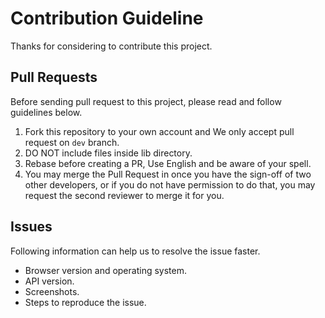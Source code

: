 # Contribution Guideline

Thanks for considering to contribute this project.

## Pull Requests

Before sending pull request to this project, please read and follow guidelines below.

1. Fork this repository to your own account and We only accept pull request on `dev` branch.
2. DO NOT include files inside lib directory.
3. Rebase before creating a PR, Use English and be aware of your spell.
4. You may merge the Pull Request in once you have the sign-off of two other developers, or if you do not have permission to do that, you may request the second reviewer to merge it for you.

## Issues

Following information can help us to resolve the issue faster.

* Browser version and operating system.
* API version.
* Screenshots.
* Steps to reproduce the issue.
